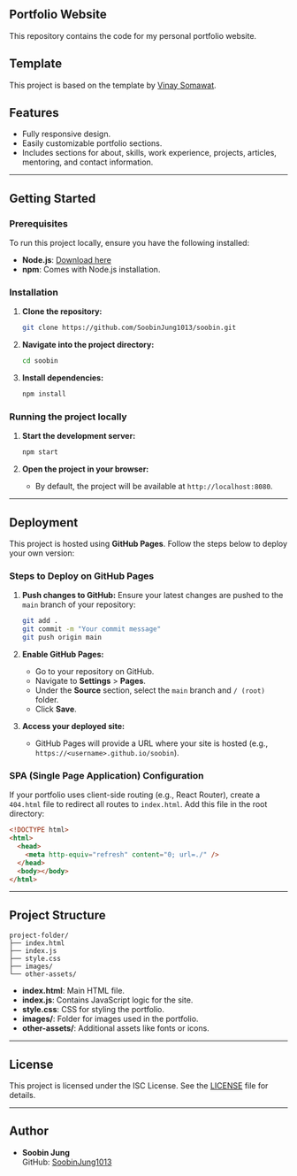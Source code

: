## Portfolio Website

This repository contains the code for my personal portfolio website.

## Template

This project is based on the template by [Vinay Somawat](https://vinaysomawat.github.io/).

## Features

- Fully responsive design.
- Easily customizable portfolio sections.
- Includes sections for about, skills, work experience, projects, articles, mentoring, and contact information.

---

## Getting Started

### Prerequisites

To run this project locally, ensure you have the following installed:

- **Node.js**: [Download here](https://nodejs.org/)
- **npm**: Comes with Node.js installation.

### Installation

1. **Clone the repository:**

   ```bash
   git clone https://github.com/SoobinJung1013/soobin.git
   ```

2. **Navigate into the project directory:**

   ```bash
   cd soobin
   ```

3. **Install dependencies:**
   ```bash
   npm install
   ```

### Running the project locally

1. **Start the development server:**

   ```bash
   npm start
   ```

2. **Open the project in your browser:**
   - By default, the project will be available at `http://localhost:8080`.

---

## Deployment

This project is hosted using **GitHub Pages**. Follow the steps below to deploy your own version:

### Steps to Deploy on GitHub Pages

1. **Push changes to GitHub:**
   Ensure your latest changes are pushed to the `main` branch of your repository:

   ```bash
   git add .
   git commit -m "Your commit message"
   git push origin main
   ```

2. **Enable GitHub Pages:**

   - Go to your repository on GitHub.
   - Navigate to **Settings** > **Pages**.
   - Under the **Source** section, select the `main` branch and `/ (root)` folder.
   - Click **Save**.

3. **Access your deployed site:**
   - GitHub Pages will provide a URL where your site is hosted (e.g., `https://<username>.github.io/soobin`).

### SPA (Single Page Application) Configuration

If your portfolio uses client-side routing (e.g., React Router), create a `404.html` file to redirect all routes to `index.html`. Add this file in the root directory:

```html
<!DOCTYPE html>
<html>
  <head>
    <meta http-equiv="refresh" content="0; url=./" />
  </head>
  <body></body>
</html>
```

---

## Project Structure

```
project-folder/
├── index.html
├── index.js
├── style.css
├── images/
└── other-assets/
```

- **index.html**: Main HTML file.
- **index.js**: Contains JavaScript logic for the site.
- **style.css**: CSS for styling the portfolio.
- **images/**: Folder for images used in the portfolio.
- **other-assets/**: Additional assets like fonts or icons.

---

## License

This project is licensed under the ISC License. See the [LICENSE](./LICENSE) file for details.

---

## Author

- **Soobin Jung**  
  GitHub: [SoobinJung1013](https://github.com/SoobinJung1013)
